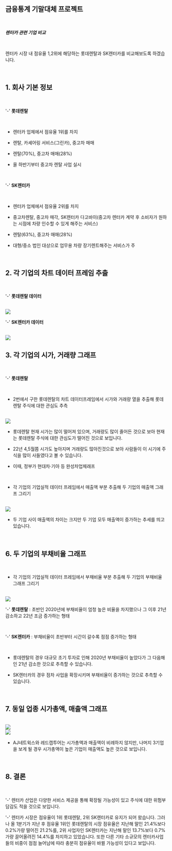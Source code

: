 ## 금융통계 기말대체 프로젝트

<br/>

***렌터카 관련 기업 비교***

<br/>

렌터카 시장 내 점유율 1,2위에 해당하는 롯데렌탈과 SK렌터카를 비교해보도록 하겠습니다.

<br/>

## 1. 회사 기본 정보

<br/>

'-' **롯데렌탈**

<br/>

-   렌터카 업체에서 점유율 1위를 차지

-   렌탈, 카셰어링 서비스(그린카), 중고차 매매

-   렌탈(70%), 중고차 매매(28%)

-   올 하반기부터 중고차 렌탈 사업 실시

<br/>

'-' **SK렌터카**

<br/>

-   렌터카 업체에서 점유율 2위를 차지

-   중고차렌탈, 중고차 매각, SK렌터카 다고바이(중고차 렌터카 계약 후 소비자가 원하는 시점에 차량 인수할 수 있게 해주는 서비스)

-   렌탈(63%), 중고차 매매(28%)

-   대형/중소 법인 대상으로 업무용 차량 장기렌트해주는 서비스가 주

<br/>

## 2. 각 기업의 차트 데이터 프레임 추출

<br/>

'-' **롯데렌탈 데이터**

<br/>

<img src="https://github.com/jeungyuna/my_repo2/blob/main/SK%EB%A0%8C%ED%84%B0%EC%B9%B4%20%EC%B0%A8%ED%8A%B8%20%EB%8D%B0%EC%9D%B4%ED%84%B0%ED%94%84%EB%A0%88%EC%9E%84.png"/>

<br/>

'-' **SK렌터카 데이터**

<br/>

<img src="https://github.com/jeungyuna/my_repo2/blob/main/SK%EB%A0%8C%ED%84%B0%EC%B9%B4%20%EC%B0%A8%ED%8A%B8%20%EB%8D%B0%EC%9D%B4%ED%84%B0%ED%94%84%EB%A0%88%EC%9E%84.png"/>

<br/>

## 3. 각 기업의 시가, 거래량 그래프

<br/>

'-' **롯데렌탈**

<br/>

 - 2번에서 구한 롯데렌탈의 차트 데이터프레임에서 시가와 거래량 열을 추출해 롯데렌탈 주식에 대한 관심도 추측

<br/>

<img src="https://github.com/jeungyuna/my_repo2/blob/main/%EB%A1%AF%EB%8D%B0%EB%A0%8C%ED%83%88%20%EC%8B%9C%EA%B0%80%2C%20%EA%B1%B0%EB%9E%98%EB%9F%89.png"/>

<br/>

- 롯데렌탈 현재 시가는 많이 떨어져 있으며, 거래량도 많이 줄어든 것으로 보아 현재는 롯데렌탈 주식에 대한 관심도가 떨어진 것으로 보입니다.

- 22년 4,5월쯤 시가도 높아지며 거래량도 많아진것으로 보아 사람들이 이 시기에 주식을 많이 사들였다고 볼 수 있습니다.
  
- 이때, 정부가 현대차·기아 등 완성차업체래프

<br/>

-   각 기업의 기업실적 데이터 프레임에서 매출액 부분 추출해 두 기업의 매출액 그래프 그리기

<br/>

<img src="https://github.com/jeungyuna/my_repo2/blob/main/%EB%A1%AF%EB%8D%B0%EB%A0%8C%ED%83%88%2C%20SK%EB%A0%8C%ED%84%B0%EC%B9%B4%20%EB%A7%A4%EC%B6%9C%EC%95%A1.png"/>

<br/>

-   두 기업 사이 매출액의 차이는 크지만 두 기업 모두 매출액이 증가하는 추세를 띄고 있습니다.

<br/>

## 6. 두 기업의 부채비율 그래프

<br/>

-   각 기업의 기업실적 데이터 프레임에서 부채비율 부분 추출해 두 기업의 부채비율 그래프 그리기

<br/>

<img src="https://github.com/jeungyuna/my_repo2/blob/main/%EB%A1%AF%EB%8D%B0%EB%A0%8C%ED%83%88%2C%20SK%EB%A0%8C%ED%84%B0%EC%B9%B4%20%EB%B6%80%EC%B1%84%EB%B9%84%EC%9C%A8.png"/>

<br/>

'-' **롯데렌탈** : 초반인 2020년에 부채비율이 엄청 높은 비율을 차지했으나 그 이후 21년 감소하고 22년 조금 증가하는 형태

<br/>

'-' **SK렌터카** : 부채비율이 초반부터 시간이 갈수록 점점 증가하는 형태

<br/>

- 롯데렌탈의 경우 대규모 초기 투자로 인해 2020년 부채비율이 높았다가 그 다음해인 21년 감소한 것으로 추측할 수 있습니다.
  
- SK렌터카의 경우 점차 사업을 확장시키며 부채비율이 증가하는 것으로 추측할 수 있습니다.

<br/>

## 7. 동일 업종 시가총액, 매출액 그래프

<br/>

<img src="https://github.com/jeungyuna/my_repo2/blob/main/%EB%8F%99%EC%9D%BC%20%EC%97%85%EC%A2%85%20%EB%B9%84%EA%B5%90%20%EB%8D%B0%EC%9D%B4%ED%84%B0%ED%94%84%EB%A0%88%EC%9E%84.png"/>

<br/>

<img src="https://github.com/jeungyuna/my_repo2/blob/main/%EA%B0%81%20%EA%B8%B0%EC%97%85%EC%9D%98%20%EC%8B%9C%EA%B0%80%EC%B4%9D%EC%95%A1%2C%20%EB%A7%A4%EC%B6%9C%EC%95%A1.png"/>

<br/>

-   AJ네트윅스와 레드캡투어는 시가총액과 매출액이 비례하지 않지만, 나머지 3기업을 보게 될 경우 시가총액이 높은 기업이 매출액도 높은 것으로 보입니다.

<br/>

## 8. 결론

<br/>

'-' 렌터카 산업은 다양한 서비스 제공을 통해 확장될 가능성이 있고 주식에 대한 위험부담감도 적을 것으로 보입니다.

'-' 렌터카 시장은 점유율이 1위 롯데렌탈, 2위 SK렌터카로 유지가 되어 왔습니다. 그러나 올 1분기가 지난 후 점유율 1위인 롯데렌탈의 시장 점유율은 지난해 말인 21.4%보다 0.2%가량 떨어진 21.2%를, 2위 사업자인 SK렌터카는 지난해 말인 13.7%보다 0.7%가량 끌어올려진 14.4%를 차지하고 있었습니다. 또한 다른 기타 소규모의 렌터카사업들의 비중이 점점 늘어남에 따라 충분히 점유율이 바뀔 가능성이 있다고 보입니다.
